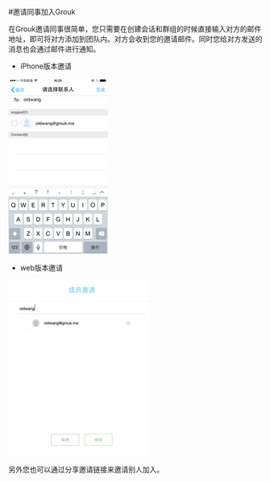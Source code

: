 #邀请同事加入Grouk

在Grouk邀请同事很简单，您只需要在创建会话和群组的时候直接输入对方的邮件地址，即可将对方添加到团队内。对方会收到您的邀请邮件。同时您给对方发送的消息也会通过邮件进行通知。

* iPhone版本邀请

![iPhone版本邀请](imgs/invite-350.png)
* web版本邀请

![web版本邀请](imgs/invite-web-350.png)


另外您也可以通过分享邀请链接来邀请别人加入。